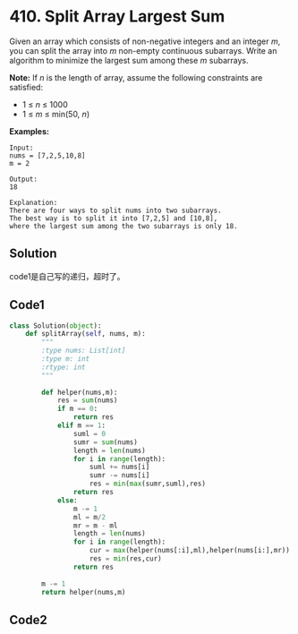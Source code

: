 # 410. Split Array Largest Sum

Given an array which consists of non-negative integers and an integer *m*, you can split the array into *m* non-empty continuous subarrays. Write an algorithm to minimize the largest sum among these *m* subarrays.

**Note:**
If *n* is the length of array, assume the following constraints are satisfied:

- 1 ≤ *n* ≤ 1000
- 1 ≤ *m* ≤ min(50, *n*)



**Examples:**

```
Input:
nums = [7,2,5,10,8]
m = 2

Output:
18

Explanation:
There are four ways to split nums into two subarrays.
The best way is to split it into [7,2,5] and [10,8],
where the largest sum among the two subarrays is only 18.
```



## Solution

code1是自己写的递归，超时了。



## Code1

```python
class Solution(object):
    def splitArray(self, nums, m):
        """
        :type nums: List[int]
        :type m: int
        :rtype: int
        """
        
        def helper(nums,m):
            res = sum(nums)
            if m == 0:
                return res
            elif m == 1:
                suml = 0
                sumr = sum(nums)
                length = len(nums)
                for i in range(length):
                    suml += nums[i]
                    sumr -= nums[i]
                    res = min(max(sumr,suml),res)
                return res
            else:
                m -= 1
                ml = m/2
                mr = m - ml
                length = len(nums)
                for i in range(length):
                    cur = max(helper(nums[:i],ml),helper(nums[i:],mr))
                    res = min(res,cur)
                return res
        
        m -= 1
        return helper(nums,m)
```





## Code2

```

```

